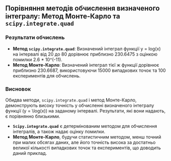 ## Порівняння методів обчислення визначеного інтегралу: Метод Монте-Карло та `scipy.integrate.quad`

### Результати обчислень

- **Метод `scipy.integrate.quad`**: Визначений інтеграл функції y = log(x) на інтервалі від 20 до 80 дорівнює приблизно 230.6475 з оцінкою помилки 2.6 * 10^(-11).
- **Метод Монте-Карло**: Визначений інтеграл тієї ж функції дорівнює приблизно 230.6687, використовуючи 15000 випадкових точок та 100 експериментів для обчислень.

### Висновок

Обидва методи, `scipy.integrate.quad` і метод Монте-Карло, демонструють високу точність у обчисленні визначеного інтегралу функції \(y = \log(x)\) на заданому інтервалі. Результати, які вони надають, є порівнянно близькими.

- **`Scipy.integrate.quad`** є детермінованим методом для обчислення інтегралів, а також надає оцінку помилки.
- **Метод Монте-Карло**, будучи статистичним методом, менш точний при малих обсягах даних, але його точність висока за достатньо великої кількості випадкових точок та експериментів, що доводить даний приклад.
